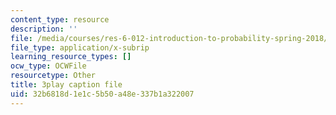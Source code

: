```yaml
---
content_type: resource
description: ''
file: /media/courses/res-6-012-introduction-to-probability-spring-2018/32b6818d1e1c5b50a48e337b1a322007_vjYanZ1nsZg.vtt
file_type: application/x-subrip
learning_resource_types: []
ocw_type: OCWFile
resourcetype: Other
title: 3play caption file
uid: 32b6818d-1e1c-5b50-a48e-337b1a322007
---
```

